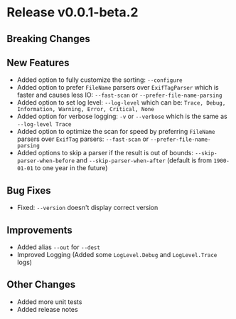 # Release v0.0.1-beta.2

## Breaking Changes

## New Features

- Added option to fully customize the sorting: ``--configure``
- Added option to prefer ``FileName`` parsers over ``ExifTagParser`` which is faster and causes less IO: ``--fast-scan``
  or ``--prefer-file-name-parsing``
- Added option to set log level: ``--log-level`` which can
  be: ``Trace, Debug, Information, Warning, Error, Critical, None``
- Added option for verbose logging: ``-v`` or ``--verbose`` which is the same as ``--log-level Trace``
- Added option to optimize the scan for speed by preferring ``FileName`` parsers over ``ExifTag``
  parsers: ``--fast-scan`` or ``--prefer-file-name-parsing``
- Added options to skip a parser if the result is out of bounds: ``--skip-parser-when-before``
  and ``--skip-parser-when-after`` (default is from ``1900-01-01`` to one year in the future)

## Bug Fixes

- Fixed: ``--version`` doesn't display correct version

## Improvements

- Added alias ``--out`` for ``--dest``
- Improved Logging (Added some ``LogLevel.Debug`` and ``LogLevel.Trace`` logs)

## Other Changes

- Added more unit tests
- Added release notes